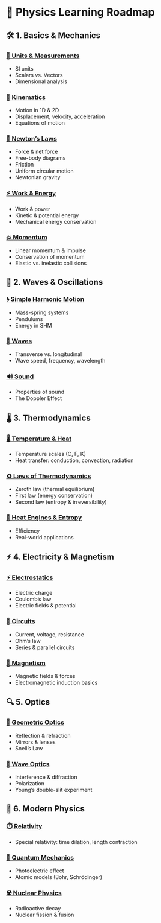# 🧠 Physics Learning Roadmap

## 🛠️ 1. Basics & Mechanics
### [📏 Units & Measurements](Basics%20%26%20Mechanics/Units%20%26%20Measurements.md)
- SI units  
- Scalars vs. Vectors  
- Dimensional analysis  

### [🏃 Kinematics](Basics%20%26%20Mechanics/Kinematics.md)
- Motion in 1D & 2D  
- Displacement, velocity, acceleration  
- Equations of motion  

### [🧲 Newton’s Laws](Basics%20%26%20Mechanics/Newton%E2%80%99s%20Laws.md)
- Force & net force  
- Free-body diagrams  
- Friction  
- Uniform circular motion  
- Newtonian gravity  

### [⚡ Work & Energy](Basics%20%26%20Mechanics/Work%20%26%20Energy.md)
- Work & power  
- Kinetic & potential energy  
- Mechanical energy conservation  

### [💥 Momentum](Basics%20%26%20Mechanics/Momentum.md)
- Linear momentum & impulse  
- Conservation of momentum  
- Elastic vs. inelastic collisions  


## 🌊 2. Waves & Oscillations
### [🌀 Simple Harmonic Motion](Waves%20%26%20Oscillations/Simple%20Harmonic%20Motion.md)
- Mass-spring systems  
- Pendulums  
- Energy in SHM  

### [🌊 Waves](Waves%20%26%20Oscillations/Waves.md)
- Transverse vs. longitudinal  
- Wave speed, frequency, wavelength  

### [🔊 Sound](Waves%20%26%20Oscillations/Sound.md)
- Properties of sound  
- The Doppler Effect  


## 🌡️ 3. Thermodynamics
### [🌡️ Temperature & Heat](Thermodynamics/Temperature%20%26%20Heat.md)
- Temperature scales (C, F, K)  
- Heat transfer: conduction, convection, radiation  

### [♻️ Laws of Thermodynamics](Thermodynamics/Laws%20of%20Thermodynamics.md)
- Zeroth law (thermal equilibrium)  
- First law (energy conservation)  
- Second law (entropy & irreversibility)  

### [🔁 Heat Engines & Entropy](Thermodynamics/Heat%20Engines%20%26%20Entropy.md)
- Efficiency  
- Real-world applications  


## ⚡ 4. Electricity & Magnetism
### [⚡ Electrostatics](Electricity%20%26%20Magnetism/Electrostatics.md)
- Electric charge  
- Coulomb’s law  
- Electric fields & potential  

### [🔋 Circuits](Electricity%20%26%20Magnetism/Circuits.md)
- Current, voltage, resistance  
- Ohm’s law  
- Series & parallel circuits  

### [🧲 Magnetism](Electricity%20%26%20Magnetism/Magnetism.md)
- Magnetic fields & forces  
- Electromagnetic induction basics  


## 🔍 5. Optics
### [🔦 Geometric Optics](Optics/Geometric%20Optics.md)
- Reflection & refraction  
- Mirrors & lenses  
- Snell’s Law  

### [🌈 Wave Optics](Optics/Wave%20Optics.md)
- Interference & diffraction  
- Polarization  
- Young’s double-slit experiment  


## 🧬 6. Modern Physics
### [⏱️ Relativity](Modern%20Physics/Relativity.md)
- Special relativity: time dilation, length contraction  

### [🔬 Quantum Mechanics](Modern%20Physics/Quantum%20Mechanics.md)
- Photoelectric effect  
- Atomic models (Bohr, Schrödinger)  

### [☢️ Nuclear Physics](Modern%20Physics/Nuclear%20Physics.md)
- Radioactive decay  
- Nuclear fission & fusion  
